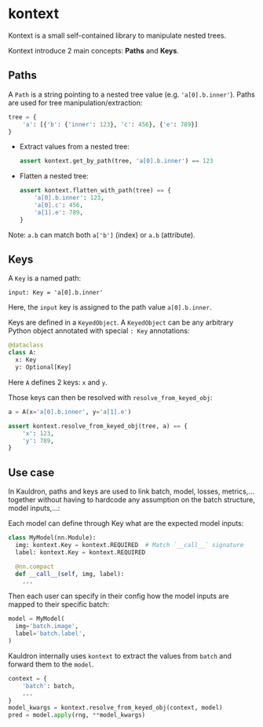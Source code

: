 # kontext

Kontext is a small self-contained library to manipulate nested trees.

Kontext introduce 2 main concepts: **Paths** and **Keys**.

## Paths

A `Path` is a string pointing to a nested tree value (e.g. `'a[0].b.inner'`).
Paths are used for tree manipulation/extraction:

```python
tree = {
    'a': [{'b': {'inner': 123}, 'c': 456}, {'e': 789}]
}
```

*   Extract values from a nested tree:

    ```python
    assert kontext.get_by_path(tree, 'a[0].b.inner') == 123
    ```

*   Flatten a nested tree:

    ```python
    assert kontext.flatten_with_path(tree) == {
        'a[0].b.inner': 123,
        'a[0].c': 456,
        'a[1].e': 789,
    }
    ```

Note: `a.b` can match both `a['b']` (index) or `a.b` (attribute).

## Keys

A `Key` is a named path:

```
input: Key = 'a[0].b.inner'
```

Here, the `input` key is assigned to the path value `a[0].b.inner`.

Keys are defined in a `KeyedObject`. A `KeyedObject` can be any arbitrary
Python object annotated with special `: Key` annotations:


```python
@dataclass
class A:
  x: Key
  y: Optional[Key]
```

Here `A` defines 2 keys: `x` and `y`.

Those keys can then be resolved with `resolve_from_keyed_obj`:

```python
a = A(x='a[0].b.inner', y='a[1].e')

assert kontext.resolve_from_keyed_obj(tree, a) == {
    'x': 123,
    'y': 789,
}
```

## Use case

In Kauldron, paths and keys are used to link batch, model, losses, metrics,...
together without having to hardcode any assumption on the batch structure,
model inputs,...:

Each model can define through Key what are the expected model inputs:

```python
class MyModel(nn.Module):
  img: kontext.Key = kontext.REQUIRED  # Match `__call__` signature
  label: kontext.Key = kontext.REQUIRED

  @nn.compact
  def __call__(self, img, label):
    ...
```

Then each user can specify in their config how the model inputs are mapped
to their specific batch:

```python
model = MyModel(
  img='batch.image',
  label='batch.label',
)
```

Kauldron internally uses `kontext` to extract the values from `batch` and
forward them to the `model`.

```python
context = {
    'batch': batch,
    ...
}
model_kwargs = kontext.resolve_from_keyed_obj(context, model)
pred = model.apply(rng, **model_kwargs)
```
